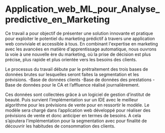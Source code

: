 # Application_web_ML_pour_Analyse_predictive_en_Marketing

Ce travail a pour objectif de présenter une solution innovante et pratique pour exploiter le potentiel du marketing prédictif à travers une application web conviviale et accessible à tous. En combinant l'expertise en marketing avec les avancées en matière d'apprentissage automatique, nous ouvrons la voie à une nouvelle ère du marketing, où la prise de décision est plus précise, plus rapide et plus orientée vers les besoins des clients.


Le processus du travail débute par le prétraitement des trois bases de données brutes sur lesquelles seront faites la segmentation et les prévisions. 
-Base de données clients
-Base de données des prestations
-Base de données pour le CA et l’affluence réalisé journalièrement.


Ces données sont collectées grâce à un logiciel de gestion d’institut de beauté. Puis survient l’implémentation sur un IDE avec le meilleur algorithme pour les prévisions de vente pour en ressortir le modèle. Le modèle sera chargé dans l’application web développé pour réaliser des prévisions de vente et donc anticiper en termes de besoins. A cela s’ajoutera l’implémentation pour la segmentation avec pour finalité de découvrir les habitudes de consommation des clients.
